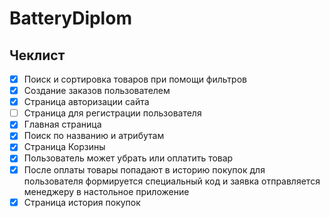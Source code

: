 # BatteryDiplom

## Чеклист

- [x] Поиск и сортировка товаров при помощи фильтров 
- [x] Создание заказов пользователем 
- [x] Страница авторизации сайта 
- [ ] Страница для регистрации пользователя 
- [x] Главная страница 
- [x] Поиск по названию и атрибутам 
- [x] Страница Корзины 
- [x] Пользователь может убрать или оплатить товар 
- [x] После оплаты товары попадают в историю покупок для пользователя формируется специальный код и заявка отправляется менеджеру в настольное приложение 
- [x] Страница история покупок 
